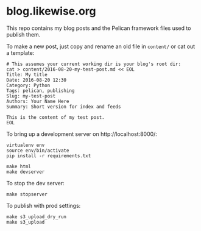 # blog.likewise.org

This repo contains my blog posts and the Pelican framework files used to publish them.

To make a new post, just copy and rename an old file in `content/` or cat out a template:

```
# This assumes your current working dir is your blog's root dir:
cat > content/2016-08-20-my-test-post.md << EOL
Title: My title
Date: 2016-08-20 12:30
Category: Python
Tags: pelican, publishing
Slug: my-test-post
Authors: Your Name Here
Summary: Short version for index and feeds

This is the content of my test post.
EOL
```

To bring up a development server on http://localhost:8000/:

```
virtualenv env
source env/bin/activate
pip install -r requirements.txt

make html
make devserver
```

To stop the dev server:

```
make stopserver
```

To publish with prod settings:

```
make s3_upload_dry_run
make s3_upload
```
